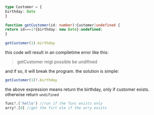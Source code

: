 ```ts
type Customer = {
birthday: Date
}
  
function getCustomer(id: number):Customer|undefined {
return id===1?{birthday: new Date}:undefined;
}
  
getCustomer(1).birthday
```
this code will result in an compiletime error like this:
> getCustomer migt possible be undifined

and if so, it will break the program. the solution is simple:
```ts
getCustomer(1)?.birthday
```

the above expression means return the birthday, only if customer exists. otherwise return `undifined`

```ts
func?.('hello') //run if the func exists only
arry?.[0] //get the firt ele if the arry exists
```